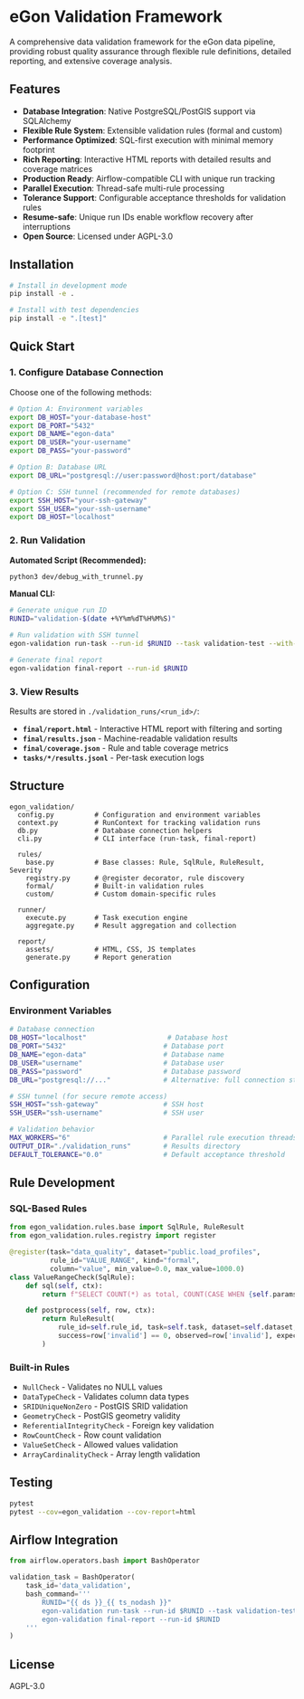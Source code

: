 # eGon Validation Framework

A comprehensive data validation framework for the eGon data pipeline, providing robust quality assurance through flexible rule definitions, detailed reporting, and extensive coverage analysis.

## Features

- **Database Integration**: Native PostgreSQL/PostGIS support via SQLAlchemy
- **Flexible Rule System**: Extensible validation rules (formal and custom)
- **Performance Optimized**: SQL-first execution with minimal memory footprint
- **Rich Reporting**: Interactive HTML reports with detailed results and coverage matrices
- **Production Ready**: Airflow-compatible CLI with unique run tracking
- **Parallel Execution**: Thread-safe multi-rule processing
- **Tolerance Support**: Configurable acceptance thresholds for validation rules
- **Resume-safe**: Unique run IDs enable workflow recovery after interruptions
- **Open Source**: Licensed under AGPL-3.0

## Installation

```bash
# Install in development mode
pip install -e .

# Install with test dependencies
pip install -e ".[test]"
```

## Quick Start

### 1. Configure Database Connection

Choose one of the following methods:

```bash
# Option A: Environment variables
export DB_HOST="your-database-host"
export DB_PORT="5432"
export DB_NAME="egon-data"
export DB_USER="your-username"
export DB_PASS="your-password"

# Option B: Database URL
export DB_URL="postgresql://user:password@host:port/database"

# Option C: SSH tunnel (recommended for remote databases)
export SSH_HOST="your-ssh-gateway"
export SSH_USER="your-ssh-username"
export DB_HOST="localhost"
```

### 2. Run Validation

**Automated Script (Recommended):**

```bash
python3 dev/debug_with_trunnel.py
```

**Manual CLI:**

```bash
# Generate unique run ID
RUNID="validation-$(date +%Y%m%dT%H%M%S)"

# Run validation with SSH tunnel
egon-validation run-task --run-id $RUNID --task validation-test --with-tunnel

# Generate final report
egon-validation final-report --run-id $RUNID
```

### 3. View Results

Results are stored in `./validation_runs/<run_id>/`:
- **`final/report.html`** - Interactive HTML report with filtering and sorting
- **`final/results.json`** - Machine-readable validation results
- **`final/coverage.json`** - Rule and table coverage metrics
- **`tasks/*/results.jsonl`** - Per-task execution logs

## Structure

```
egon_validation/
  config.py          # Configuration and environment variables
  context.py         # RunContext for tracking validation runs
  db.py              # Database connection helpers
  cli.py             # CLI interface (run-task, final-report)

  rules/
    base.py          # Base classes: Rule, SqlRule, RuleResult, Severity
    registry.py      # @register decorator, rule discovery
    formal/          # Built-in validation rules
    custom/          # Custom domain-specific rules

  runner/
    execute.py       # Task execution engine
    aggregate.py     # Result aggregation and collection

  report/
    assets/          # HTML, CSS, JS templates
    generate.py      # Report generation
```

## Configuration

### Environment Variables

```bash
# Database connection
DB_HOST="localhost"                    # Database host
DB_PORT="5432"                        # Database port
DB_NAME="egon-data"                   # Database name
DB_USER="username"                    # Database user
DB_PASS="password"                    # Database password
DB_URL="postgresql://..."             # Alternative: full connection string

# SSH tunnel (for secure remote access)
SSH_HOST="ssh-gateway"                # SSH host
SSH_USER="ssh-username"               # SSH user

# Validation behavior
MAX_WORKERS="6"                       # Parallel rule execution threads
OUTPUT_DIR="./validation_runs"        # Results directory
DEFAULT_TOLERANCE="0.0"               # Default acceptance threshold
```

## Rule Development

### SQL-Based Rules

```python
from egon_validation.rules.base import SqlRule, RuleResult
from egon_validation.rules.registry import register

@register(task="data_quality", dataset="public.load_profiles",
          rule_id="VALUE_RANGE", kind="formal",
          column="value", min_value=0.0, max_value=1000.0)
class ValueRangeCheck(SqlRule):
    def sql(self, ctx):
        return f"SELECT COUNT(*) as total, COUNT(CASE WHEN {self.params['column']} < {self.params['min_value']} OR {self.params['column']} > {self.params['max_value']} THEN 1 END) as invalid FROM {self.dataset}"

    def postprocess(self, row, ctx):
        return RuleResult(
            rule_id=self.rule_id, task=self.task, dataset=self.dataset,
            success=row['invalid'] == 0, observed=row['invalid'], expected=0
        )
```

### Built-in Rules

- `NullCheck` - Validates no NULL values
- `DataTypeCheck` - Validates column data types
- `SRIDUniqueNonZero` - PostGIS SRID validation
- `GeometryCheck` - PostGIS geometry validity
- `ReferentialIntegrityCheck` - Foreign key validation
- `RowCountCheck` - Row count validation
- `ValueSetCheck` - Allowed values validation
- `ArrayCardinalityCheck` - Array length validation

## Testing

```bash
pytest
pytest --cov=egon_validation --cov-report=html
```

## Airflow Integration

```python
from airflow.operators.bash import BashOperator

validation_task = BashOperator(
    task_id='data_validation',
    bash_command='''
        RUNID="{{ ds }}_{{ ts_nodash }}"
        egon-validation run-task --run-id $RUNID --task validation-test
        egon-validation final-report --run-id $RUNID
    '''
)
```

## License

AGPL-3.0